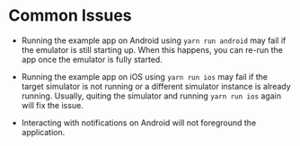 # Common Issues

* Running the example app on Android using `yarn run android` may fail if the emulator is still starting up. When this happens, you can re-run the app once the emulator is fully started.

* Running the example app on iOS using `yarn run ios` may fail if the target simulator is not running or a different simulator instance is already running. Usually, quiting the simulator and running `yarn run ios` again will fix the issue.

* Interacting with notifications on Android will not foreground the application.
